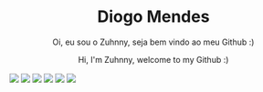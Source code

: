 <h1 align="center">Diogo Mendes</h1>

<p align="center">Oi, eu sou o Zuhnny, seja bem vindo ao meu Github :)</p>
<p align="center">Hi, I'm Zuhnny, welcome to my Github :)</p>

<img align="center" src="https://img.shields.io/static/v1?label=Class&message=Sytems-Analist&color=7159c1&style=for-the-badge&logo="/> <img align="center" src="https://img.shields.io/static/v1?label=Skills&message=Javascript&color=7159c1&style=for-the-badge&logo="/> <img align="center" src="https://img.shields.io/static/v1?label=&message=HTML&color=7159c1&style=for-the-badge&logo="/> <img align="center" src="https://img.shields.io/static/v1?label=&message=CSS&color=7159c1&style=for-the-badge&logo="/> <img align="center" src="https://img.shields.io/static/v1?label=&message=Bootstrap&color=7159c1&style=for-the-badge&logo="/> <img align="center" src="https://img.shields.io/static/v1?label=&message=MySql&color=7159c1&style=for-the-badge&logo="/>
